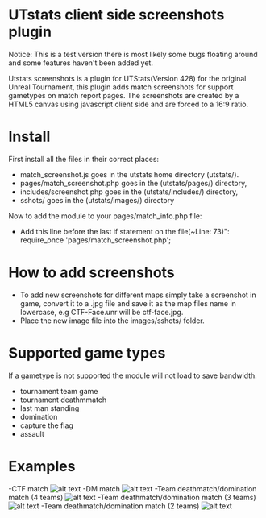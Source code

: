 # UTstats client side screenshots plugin


Notice: This is a test version there is most likely some bugs floating around and some features haven't been added yet.

Utstats screenshots is a plugin for UTStats(Version 428) for the original Unreal Tournament, this plugin adds match screenshots for support gametypes on match report pages.
The screenshots are created by a HTML5 canvas using javascript client side and are forced to a 16:9 ratio.





# Install

First install all the files in their correct places:
- match_screenshot.js goes in the utstats home directory (utstats/).
- pages/match_screenshot.php goes in the (utstats/pages/) directory,
- includes/screenshot.php goes in the (utstats/includes/) directory,
- sshots/ goes in the (utstats/images/) directory

Now to add the module to your pages/match_info.php file:

- Add this line before the last if statement on the file(~Line: 73)":
    require_once 'pages/match_screenshot.php';



# How to add screenshots
- To add new screenshots for different maps simply take a screenshot in game, convert it to a .jpg file and save it as the map files name in lowercase, e.g CTF-Face.unr will be ctf-face.jpg.
- Place the new image file into the images/sshots/ folder.


# Supported game types

If a gametype is not supported the module will not load to save bandwidth.

- tournament team game
- tournament deathmmatch
- last man standing
- domination
- capture the flag
- assault



# Examples

-CTF match
![alt text](https://i.imgur.com/JKVDnGf.png)
-DM match
![alt text](https://i.imgur.com/vH8KQ4C.png)
-Team deathmatch/domination match (4 teams)
![alt text](https://i.imgur.com/dqLQHy8.png)
-Team deathmatch/domination match (3 teams)
![alt text](https://i.imgur.com/OsqaqhD.png)
-Team deathmatch/domination match (2 teams)
![alt text](https://i.imgur.com/MCLkeJI.png)